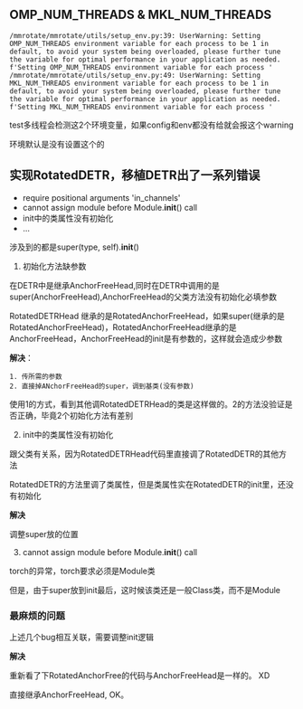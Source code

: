 ## OMP_NUM_THREADS & MKL_NUM_THREADS

```text
/mmrotate/mmrotate/utils/setup_env.py:39: UserWarning: Setting OMP_NUM_THREADS environment variable for each process to be 1 in default, to avoid your system being overloaded, please further tune the variable for optimal performance in your application as needed.
f'Setting OMP_NUM_THREADS environment variable for each process '
/mmrotate/mmrotate/utils/setup_env.py:49: UserWarning: Setting MKL_NUM_THREADS environment variable for each process to be 1 in default, to avoid your system being overloaded, please further tune the variable for optimal performance in your application as needed.
f'Setting MKL_NUM_THREADS environment variable for each process '
```

test多线程会检测这2个环境变量，如果config和env都没有给就会报这个warning

环境默认是没有设置这个的

## 实现RotatedDETR，移植DETR出了一系列错误

- require positional arguments 'in_channels'
- cannot assign module before Module.__init__() call
- init中的类属性没有初始化
- ...

涉及到的都是super(type, self).__init__()

1. 初始化方法缺参数

在DETR中是继承AnchorFreeHead,同时在DETR中调用的是super(AnchorFreeHead),AnchorFreeHead的父类方法没有初始化必填参数

RotatedDETRHead 继承的是RotatedAnchorFreeHead，如果super(继承的是RotatedAnchorFreeHead)，RotatedAnchorFreeHead继承的是AnchorFreeHead，AnchorFreeHead的init是有参数的，这样就会造成少参数

**解决**：

    1. 传所需的参数 
    2. 直接掉ANchorFreeHead的super，调到基类(没有参数)

使用1的方式，看到其他调RotatedDETRHead的类是这样做的。2的方法没验证是否正确，毕竟2个初始化方法有差别

2. init中的类属性没有初始化

跟父类有关系，因为RotatedDETRHead代码里直接调了RotatedDETR的其他方法

RotatedDETR的方法里调了类属性，但是类属性实在RotatedDETR的init里，还没有初始化

**解决**

调整super放的位置


3. cannot assign module before Module.__init__() call

torch的异常，torch要求必须是Module类

但是，由于super放到init最后，这时候该类还是一般Class类，而不是Module


### 最麻烦的问题

上述几个bug相互关联，需要调整init逻辑

**解决**

重新看了下RotatedAnchorFree的代码与AnchorFreeHead是一样的。 XD

直接继承AnchorFreeHead, OK。

